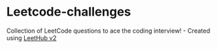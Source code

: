 # Leetcode-challenges
Collection of LeetCode questions to ace the coding interview! - Created using [LeetHub v2](https://github.com/arunbhardwaj/LeetHub-2.0)
